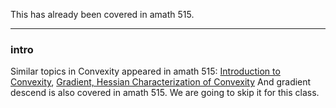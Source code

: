 This has already been covered in amath 515. 

---

### **intro**

 Similar topics in Convexity appeared in amath 515: [Introduction to Convexity](../AMATH%20515%20Optimization%20Fundamentals/Basic%20Convexity/Introduction%20to%20Convexity.md), [Gradient, Hessian Characterization of Convexity](../AMATH%20516%20Numerical%20Optimizations/CVX%20Analysis/Gradient,%20Hessian%20Characterization%20of%20Convexity.md)
 And gradient descend is also covered in amath 515.  We are going to skip it for this class. 